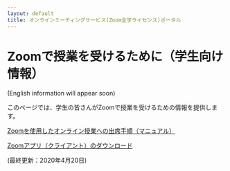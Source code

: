 ```yaml
---
layout: default
title: オンラインミーティングサービス(Zoom全学ライセンス)ポータル 
---
```

# Zoomで授業を受けるために（学生向け情報）
(English information will appear soon)

このページでは、学生の皆さんがZoomで授業を受けるための情報を提供します。

[Zoomを使用したオンライン授業への出席手順（マニュアル）](zoom-student-howto.pdf)

[Zoomアプリ（クライアント）のダウンロード](https://zoom.us/download#client_4meeting)



(最終更新：2020年4月20日)

